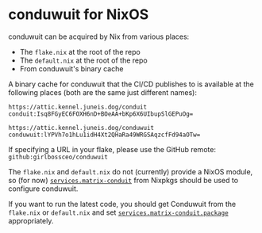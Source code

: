 # conduwuit for NixOS

conduwuit can be acquired by Nix from various places:

* The `flake.nix` at the root of the repo
* The `default.nix` at the root of the repo
* From conduwuit's binary cache

A binary cache for conduwuit that the CI/CD publishes to is available at the
following places (both are the same just different names):
```
https://attic.kennel.juneis.dog/conduit
conduit:Isq8FGyEC6FOXH6nD+BOeAA+bKp6X6UIbupSlGEPuOg=

https://attic.kennel.juneis.dog/conduwuit
conduwuit:lYPVh7o1hLu1idH4Xt2QHaRa49WRGSAqzcfFd94aOTw=
```

If specifying a URL in your flake, please use the GitHub remote: `github:girlbossceo/conduwuit`

The `flake.nix` and `default.nix` do not (currently) provide a NixOS module, so
(for now) [`services.matrix-conduit`][module] from Nixpkgs should be used to
configure conduwuit.

If you want to run the latest code, you should get Conduwuit from the `flake.nix`
or `default.nix` and set [`services.matrix-conduit.package`][package]
appropriately.

[module]: https://search.nixos.org/options?channel=unstable&query=services.matrix-conduit
[package]: https://search.nixos.org/options?channel=unstable&query=services.matrix-conduit.package
